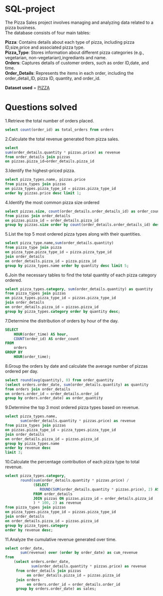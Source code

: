 # SQL-project
The Pizza Sales project involves managing and analyzing data related to a pizza business.<br>
The database consists of four main tables:<br>

<b>Pizza</b>: Contains details about each type of pizza, including pizza ID,size,price and associated pizza type.<br>
<b>Pizza_Type</b>: Stores information about different pizza categories (e.g., vegetarian, non-vegetarian),ingrediants and name.<br>
<b>Orders</b>: Captures details of customer orders, such as order ID,date, and time.<br>
<b>Order_Details</b>: Represents the items in each order, including the order_detail_ID, pizza ID, quantity, and order_id.<br>

<b>Dataset used</b> = <a href = "https://github.com/Pavan-0156/SQL-project/blob/main/pizza_sales.zip"> PIZZA</a> 

# Questions solved
1.Retrieve the total number of orders placed.<br>
```sql
select count(order_id) as total_orders from orders
```
2.Calculate the total revenue generated from pizza sales.<br>
```sql
select
sum(order_details.quantity * pizzas.price) as revenue
from order_details join pizzas
on pizzas.pizza_id=order_details.pizza_id
```
3.Identify the highest-priced pizza.
```sql
select pizza_types.name, pizzas.price
from pizza_types join pizzas
on pizza_types.pizza_type_id = pizzas.pizza_type_id
order by pizzas.price desc limit 1;
```
4.Identify the most common pizza size ordered
```sql
select pizzas.size, count(order_details.order_details_id) as order_count
from pizzas join order_details
on pizzas.pizza_id = order_details.pizza_id
group by pizzas.size order by count(order_details.order_details_id) desc;
```
5.List the top 5 most ordered pizza types along with their quantities.
```sql
select pizza_type.name,sum(order_details.quantity)
from pizza_type join pizza
on pizza_type.pizza_type_id = pizza.pizza_type_id
join order_details
on order_details.pizza_id = pizza.pizza_id
group by pizza_types.name order by quantity desc limit 5;
```
6.Join the necessary tables to find the total quantity of each pizza category ordered.
```sql
select pizza_types.category, sum(order_details.quantity) as quantity
from pizza_types join pizzas
on pizza_types.pizza_type_id = pizzas.pizza_type_id
join order_details
on order_details.pizza_id = pizzas.pizza_id
group by pizza_types.category order by quantity desc;
```
7.Determine the distribution of orders by hour of the day.
```sql
SELECT
    HOUR(order_time) AS hour,
    COUNT(order_id) AS order_count
FROM
    orders
GROUP BY
    HOUR(order_time);
```
8.Group the orders by date and calculate the average number of pizzas ordered per day.
```sql
select round(avg(quantity), 0) from order_quantity
(select orders.order_date, sum(order_details.quantity) as quantity
from orders join order_details
on orders.order_id = order_details.order_id
group by orders.order_date) as order_quantity
```
9.Determine the top 3 most ordered pizza types based on revenue.
```sql
select pizza_types.name,
       sum(order_details.quantity * pizzas.price) as revenue
from pizza_types join pizzas
on pizzas.pizza_type_id = pizza_types.pizza_type_id
join order_details
on order_details.pizza_id = pizzas.pizza_id
group by pizza_types.name
order by revenue desc
limit 3;
```
10.Calculate the percentage contribution of each pizza type to total revenue.
```sql
select pizza_types.category,
       round(sum(order_details.quantity * pizzas.price) / 
             (SELECT 
                ROUND(SUM(order_details.quantity * pizzas.price), 2) AS total_sales 
             FROM order_details
             JOIN pizzas ON pizzas.pizza_id = order_details.pizza_id
             ) * 100, 2) as revenue
from pizza_types join pizzas
on pizza_types.pizza_type_id = pizzas.pizza_type_id
join order_details
on order_details.pizza_id = pizzas.pizza_id
group by pizza_types.category
order by revenue desc;
```
11.Analyze the cumulative revenue generated over time.
```sql
select order_date,
       sum(revenue) over (order by order_date) as cum_revenue
from
    (select orders.order_date,
            sum(order_details.quantity * pizzas.price) as revenue
     from order_details join pizzas
          on order_details.pizza_id = pizzas.pizza_id
     join orders
          on orders.order_id = order_details.order_id
     group by orders.order_date) as sales;
```
